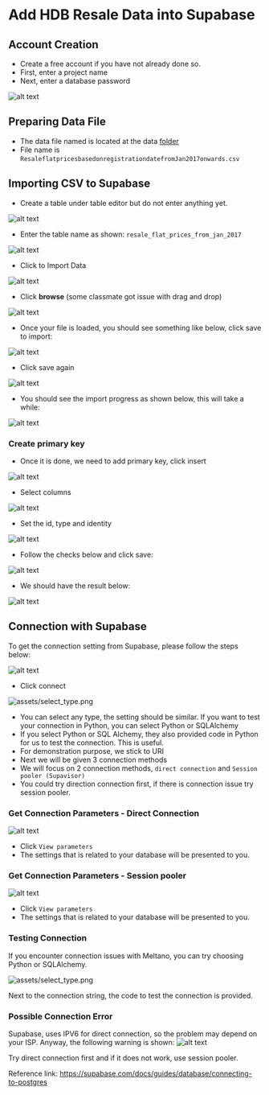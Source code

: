 # Add HDB Resale Data into Supabase

## Account Creation
- Create a free account if you have not already done so.
- First, enter a project name
- Next, enter a database password

![alt text](assets/create_db.png)


## Preparing Data File
- The data file named is located at the data [folder](data/) 
- File name is `ResaleflatpricesbasedonregistrationdatefromJan2017onwards.csv`

## Importing CSV to Supabase
- Create a table under table editor but do not enter anything yet.

![alt text](assets/new_table.png)

- Enter the table name as shown: `resale_flat_prices_from_jan_2017`

![alt text](assets/table_name.png)

- Click to Import Data

![alt text](assets/import_data.png)

- Click **browse** (some classmate got issue with drag and drop)

![alt text](assets/browse.png)

- Once your file is loaded, you should see something like below, click save to import:

![alt text](assets/save_to_import.png)

- Click save again

![alt text](assets/save.png)

- You should see the import progress as shown below, this will take a while:

![alt text](assets/import_progress.png)

### Create primary key
- Once it is done, we need to add primary key, click insert

![alt text](assets/click_insert.png)

- Select columns

![alt text](assets/columns.png)

- Set the id, type and identity

![alt text](assets/id_type.png)

- Follow the checks below and click save:

![alt text](assets/save_add_id.png)

- We should have the result below:

![alt text](assets/result.png)



## Connection with Supabase
To get the connection setting from Supabase, please follow the steps below:

![alt text](assets/connect.png)
- Click connect

![assets/select_type.png](assets/select_type.png)
- You can select any type, the setting should be similar. If you want to test your connection in Python, you can select Python or SQLAlchemy
- If you select Python or SQL Alchemy, they also provided code in Python for us to test the connection. This is useful.
- For demonstration purpose, we stick to URI
- Next we will be given 3 connection methods
- We will focus on 2 connection methods, `direct connection` and `Session pooler (Supavisor)`
- You could try direction connection first, if there is connection issue try session pooler.

### Get Connection Parameters - Direct Connection
![alt text](assets/direct_connection.png)
- Click `View parameters`
- The settings that is related to your database will be presented to you.

### Get Connection Parameters - Session pooler
![alt text](assets/pooler.png)
- Click `View parameters`
- The settings that is related to your database will be presented to you.

### Testing Connection
If you encounter connection issues with Meltano, you can try choosing Python or SQLAlchemy.

![assets/select_type.png](assets/select_type.png)

Next to the connection string, the code to test the connection is provided.

### Possible Connection Error
Supabase, uses IPV6 for direct connection, so the problem may depend on your ISP. Anyway, the following warning is shown:
![alt text](assets/connect_warning.png)

Try direct connection first and if it does not work, use session pooler.

Reference link: https://supabase.com/docs/guides/database/connecting-to-postgres
